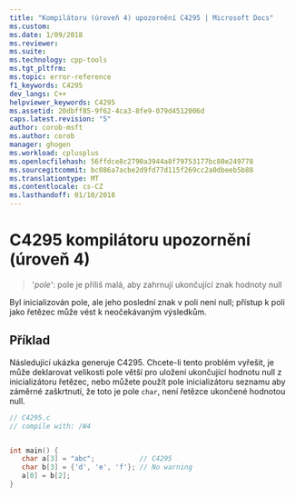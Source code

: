```yaml
---
title: "Kompilátoru (úroveň 4) upozornění C4295 | Microsoft Docs"
ms.custom: 
ms.date: 1/09/2018
ms.reviewer: 
ms.suite: 
ms.technology: cpp-tools
ms.tgt_pltfrm: 
ms.topic: error-reference
f1_keywords: C4295
dev_langs: C++
helpviewer_keywords: C4295
ms.assetid: 20dbff85-9f62-4ca3-8fe9-079d4512006d
caps.latest.revision: "5"
author: corob-msft
ms.author: corob
manager: ghogen
ms.workload: cplusplus
ms.openlocfilehash: 56ffdce8c2790a3944a8f79753177bc80e249778
ms.sourcegitcommit: bc086a7acbe2d9fd77d115f269cc2a0dbeeb5b88
ms.translationtype: MT
ms.contentlocale: cs-CZ
ms.lasthandoff: 01/10/2018
---
```

# <a name="compiler-warning-level-4-c4295"></a>C4295 kompilátoru upozornění (úroveň 4)
  
> '*pole*': pole je příliš malá, aby zahrnují ukončující znak hodnoty null  
  
Byl inicializován pole, ale jeho poslední znak v poli není null; přístup k poli jako řetězec může vést k neočekávaným výsledkům.  
  
## <a name="example"></a>Příklad  
  
Následující ukázka generuje C4295. Chcete-li tento problém vyřešit, je může deklarovat velikosti pole větší pro uložení ukončující hodnotu null z inicializátoru řetězec, nebo můžete použít pole inicializátoru seznamu aby záměrné zaškrtnutí, že toto je pole `char`, není řetězce ukončené hodnotou null.  
  
```C  
// C4295.c
// compile with: /W4


int main() {
   char a[3] = "abc";           // C4295
   char b[3] = {'d', 'e', 'f'}; // No warning
   a[0] = b[2];
}
```
